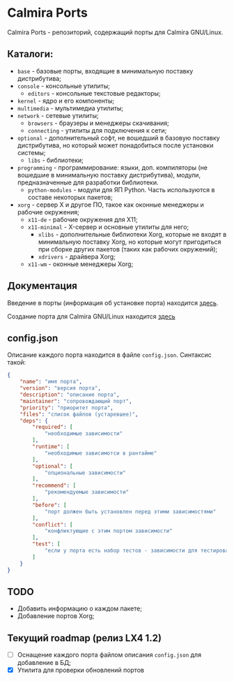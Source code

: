 # Calmira Ports

Calmira Ports - репозиторий, содержащий порты для Calmira GNU/Linux.

## Каталоги:
* `base` - базовые порты, входящие в минимальную поставку дистрибутива;
* `console` - консольные утилиты;
	* `editors` - консольные текстовые редакторы;
* `kernel` - ядро и его компоненты;
* `multimedia` - мультимедиа утилиты;
* `network` - сетевые утилиты;
	* `browsers` - браузеры и менеджеры скачивания;
	* `connecting` - утилиты для подключения к сети;
* `optional` - дополнительный софт, не вошедший в базовую поставку дистрибутива, но который может понадобиться после установки системы;
	* `libs` - библиотеки;
* `programming` - программирование: языки, доп. компиляторы (не вошедшие в минимальную поставку дистрибутива), модули, предназначенные для разработки библиотеки.
	* `python-modules` - модули для ЯП Python. Часть используются в составе некоторых пакетов;
* `xorg` - сервер X и другое ПО, такое как оконные менеджеры и рабочие окружения;
	* `x11-de` - рабочие окружения для X11;
	* `x11-minimal` - X-сервер и основные утилиты для него;
		* `xlibs` - дополнительные библиотеки Xorg, которые не входят в минимальную поставку Xorg, но которые могут пригодиться при сборке других пакетов (таких как рабочих окружений);
		* `xdrivers` - драйвера Xorg;
	* `x11-wm` - оконные менеджеры Xorg;

## Документация

Введение в порты (информация об установке порта) находится [здесь](https://calmiralinux.github.io/CalmiraLinux/docs/packages/intro_ports.html).

Создание порта для Calmira GNU/Linux находится [здесь](https://calmiralinux.github.io/CalmiraLinux/docs/packages/makeport.html)

## config.json

Описание каждого порта находится в файле `config.json`. Синтаксис такой:

```json
{
    "name": "имя порта",
    "version": "версия порта",
    "description": "описание порта",
    "maintainer": "сопровождающий порт",
    "priority": "приоритет порта",
    "files": "список файлов (устаревшее)",
    "deps": {
        "required": [
            "необходимые зависимости"
        ],
        "runtime": [
            "необходимые зависимотси в рантайме"
        ],
        "optional": [
            "опциональные зависимости"
        ],
        "recommend": [
            "рекомендуемые зависимости"
        ],
        "before": [
            "порт должен быть установлен перед этими зависимостями"
        ],
        "conflict": [
            "конфликтующие с этим портом зависимости"
        ],
        "test": [
            "если у порта есть набор тестов - зависимости для тестирования"
        ]
    }
}
```

## TODO
* Добавить информацию о каждом пакете;
* Добавление портов Xorg;

## Текущий roadmap (релиз LX4 1.2)
- [ ] Оснащение каждого порта файлом описания `config.json` для добавление в БД;
- [x] Утилита для проверки обновлений портов
